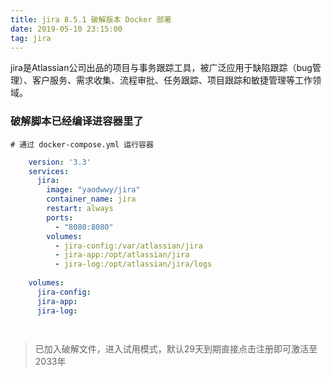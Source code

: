 ```yaml
---
title: jira 8.5.1 破解版本 Docker 部署
date: 2019-05-10 23:15:00
tag: jira
---
```


jira是Atlassian公司出品的项目与事务跟踪工具，被广泛应用于缺陷跟踪（bug管理）、客户服务、需求收集、流程审批、任务跟踪、项目跟踪和敏捷管理等工作领域。

### 破解脚本已经编译进容器里了

    # 通过 docker-compose.yml 运行容器
    
```yaml
    version: '3.3'
    services:
      jira:
        image: "yaodwwy/jira"
        container_name: jira
        restart: always
        ports:
          - "8080:8080"
        volumes:
          - jira-config:/var/atlassian/jira
          - jira-app:/opt/atlassian/jira
          - jira-log:/opt/atlassian/jira/logs
    
    volumes:
      jira-config:
      jira-app:
      jira-log:

    
```

> 已加入破解文件，进入试用模式，默认29天到期直接点击注册即可激活至2033年

    